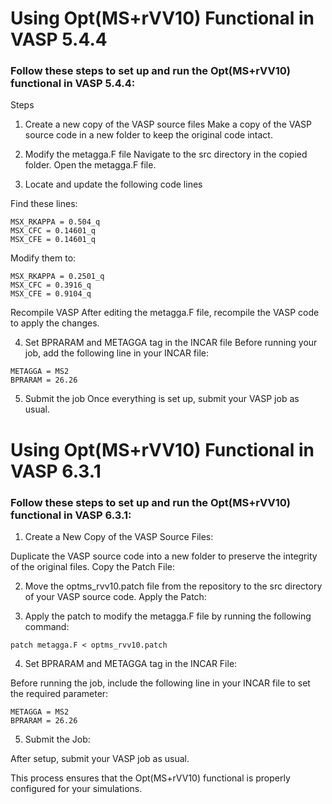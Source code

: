 # Using Opt(MS+rVV10) Functional in VASP 5.4.4

### Follow these steps to set up and run the Opt(MS+rVV10) functional in VASP 5.4.4:

Steps
1. Create a new copy of the VASP source files
Make a copy of the VASP source code in a new folder to keep the original code intact.

2. Modify the metagga.F file
Navigate to the src directory in the copied folder. Open the metagga.F file.

3. Locate and update the following code lines

Find these lines:
```
MSX_RKAPPA = 0.504_q
MSX_CFC = 0.14601_q
MSX_CFE = 0.14601_q
```


Modify them to:
```
MSX_RKAPPA = 0.2501_q
MSX_CFC = 0.3916_q
MSX_CFE = 0.9104_q
```
Recompile VASP
After editing the metagga.F file, recompile the VASP code to apply the changes.

4. Set BPRARAM and METAGGA tag in the INCAR file
Before running your job, add the following line in your INCAR file:

```
METAGGA = MS2
BPRARAM = 26.26
```
5. Submit the job
Once everything is set up, submit your VASP job as usual.



# Using Opt(MS+rVV10) Functional in VASP 6.3.1

### Follow these steps to set up and run the Opt(MS+rVV10) functional in VASP 6.3.1:

1. Create a New Copy of the VASP Source Files:

Duplicate the VASP source code into a new folder to preserve the integrity of the original files.
Copy the Patch File:

2. Move the optms_rvv10.patch file from the repository to the src directory of your VASP source code.
Apply the Patch:

3. Apply the patch to modify the metagga.F file by running the following command:
```
patch metagga.F < optms_rvv10.patch
```

4. Set BPRARAM and METAGGA tag in the INCAR File:

Before running the job, include the following line in your INCAR file to set the required parameter:
```
METAGGA = MS2
BPRARAM = 26.26
```
5. Submit the Job:

After setup, submit your VASP job as usual.


This process ensures that the Opt(MS+rVV10) functional is properly configured for your simulations.





